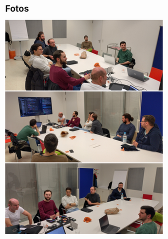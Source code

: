 # Fotos

![The Rust Meetup1 Foto](./img/meetup5/meetup5_1.jpeg)
![The Rust Meetup2 Foto](./img/meetup5/meetup5_2.jpeg)
![The Rust Meetup3 Foto](./img/meetup5/meetup5_3.jpeg)